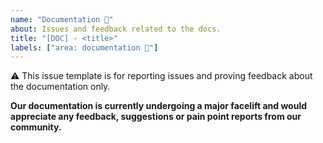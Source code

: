 ```yaml
---
name: "Documentation 📖"
about: Issues and feedback related to the docs.
title: "[DOC] - <title>"
labels: ["area: documentation 📖"]
---
```


:warning: This issue template is for reporting issues and proving feedback about the documentation only.

**Our documentation is currently undergoing a major facelift and would appreciate any feedback, suggestions or pain point reports from our community.**

